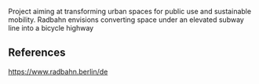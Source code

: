 Project aiming at transforming urban spaces for public use and sustainable mobility. Radbahn envisions converting space under an elevated subway line into a bicycle highway

## References

https://www.radbahn.berlin/de